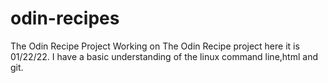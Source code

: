 # odin-recipes
The Odin Recipe Project
Working on The Odin Recipe project here it is 
01/22/22. I have a basic understanding of 
the linux command line,html and git.